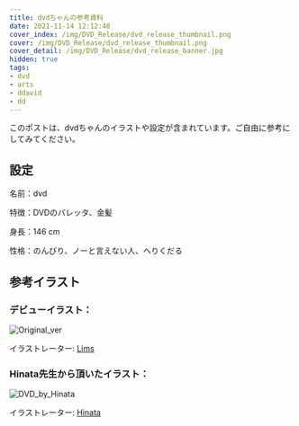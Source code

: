 ```yaml
---
title: dvdちゃんの参考資料
date: 2021-11-14 12:12:48
cover_index: /img/DVD_Release/dvd_release_thumbnail.png
cover: /img/DVD_Release/dvd_release_thumbnail.png
cover_detail: /img/DVD_Release/dvd_release_banner.jpg
hidden: true
tags:
- dvd
- arts
- ddavid
- dd
---
```


このポストは、dvdちゃんのイラストや設定が含まれています。ご自由に参考にしてみてください。

## 設定

名前：dvd

特徴：DVDのバレッタ、金髪

身長：146 cm

性格：のんびり、ノーと言えない人、へりくだる

## 参考イラスト

### デビューイラスト：

![Original_ver](/img/DVD_Release/dvd_release.png)

イラストレーター: [Lims](https://www.pixiv.net/users/17325861)

### Hinata先生から頂いたイラスト：

![DVD_by_Hinata](/img/DVD_by_hinata/DVD_by_hinata.png)

イラストレーター: [Hinata](https://twitter.com/hinata_0423_)

